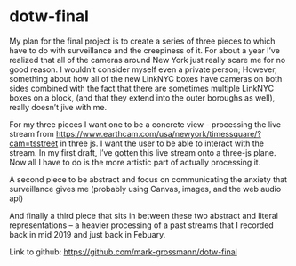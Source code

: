 # dotw-final
My plan for the final project is to create a series of three pieces to which have to do with surveillance and the creepiness of it. For about a year I’ve realized that all of the cameras around New York just really scare me for no good reason. I wouldn’t consider myself even a private person; However, something about how all of the new LinkNYC boxes have cameras on both sides combined with the fact that there are sometimes multiple LinkNYC boxes on a block, (and that they extend into the outer boroughs as well), really doesn’t jive with me.

For my three pieces I want
one to be a concrete view - processing the live stream from https://www.earthcam.com/usa/newyork/timessquare/?cam=tsstreet in three js. I want the user to be able to interact with the stream. In my first draft, I’ve gotten this live stream onto a three-js plane. Now all I have to do is the more artistic part of actually processing it.

A second piece to be abstract and focus on communicating the anxiety that surveillance gives me (probably using Canvas, images, and the web audio api)

And finally a third piece that sits in between these two abstract and literal representations – a heavier processing of a past streams that I recorded back in mid 2019 and just back in Febuary.

Link to github: https://github.com/mark-grossmann/dotw-final
